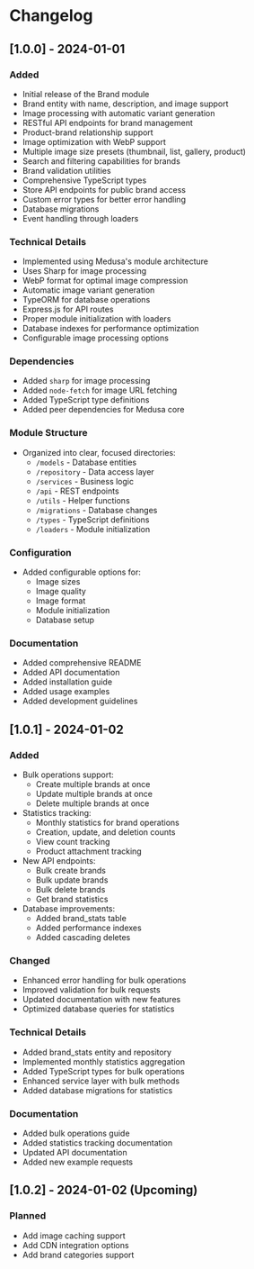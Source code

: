 # Changelog

## [1.0.0] - 2024-01-01

### Added
- Initial release of the Brand module
- Brand entity with name, description, and image support
- Image processing with automatic variant generation
- RESTful API endpoints for brand management
- Product-brand relationship support
- Image optimization with WebP support
- Multiple image size presets (thumbnail, list, gallery, product)
- Search and filtering capabilities for brands
- Brand validation utilities
- Comprehensive TypeScript types
- Store API endpoints for public brand access
- Custom error types for better error handling
- Database migrations
- Event handling through loaders

### Technical Details
- Implemented using Medusa's module architecture
- Uses Sharp for image processing
- WebP format for optimal image compression
- Automatic image variant generation
- TypeORM for database operations
- Express.js for API routes
- Proper module initialization with loaders
- Database indexes for performance optimization
- Configurable image processing options

### Dependencies
- Added `sharp` for image processing
- Added `node-fetch` for image URL fetching
- Added TypeScript type definitions
- Added peer dependencies for Medusa core

### Module Structure
- Organized into clear, focused directories:
  - `/models` - Database entities
  - `/repository` - Data access layer
  - `/services` - Business logic
  - `/api` - REST endpoints
  - `/utils` - Helper functions
  - `/migrations` - Database changes
  - `/types` - TypeScript definitions
  - `/loaders` - Module initialization

### Configuration
- Added configurable options for:
  - Image sizes
  - Image quality
  - Image format
  - Module initialization
  - Database setup

### Documentation
- Added comprehensive README
- Added API documentation
- Added installation guide
- Added usage examples
- Added development guidelines

## [1.0.1] - 2024-01-02

### Added
- Bulk operations support:
  - Create multiple brands at once
  - Update multiple brands at once
  - Delete multiple brands at once
- Statistics tracking:
  - Monthly statistics for brand operations
  - Creation, update, and deletion counts
  - View count tracking
  - Product attachment tracking
- New API endpoints:
  - Bulk create brands
  - Bulk update brands
  - Bulk delete brands
  - Get brand statistics
- Database improvements:
  - Added brand_stats table
  - Added performance indexes
  - Added cascading deletes

### Changed
- Enhanced error handling for bulk operations
- Improved validation for bulk requests
- Updated documentation with new features
- Optimized database queries for statistics

### Technical Details
- Added brand_stats entity and repository
- Implemented monthly statistics aggregation
- Added TypeScript types for bulk operations
- Enhanced service layer with bulk methods
- Added database migrations for statistics

### Documentation
- Added bulk operations guide
- Added statistics tracking documentation
- Updated API documentation
- Added new example requests

## [1.0.2] - 2024-01-02 (Upcoming)

### Planned
- Add image caching support
- Add CDN integration options
- Add brand categories support